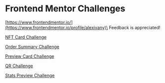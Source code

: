 # Frontend Mentor Challenges
[https://www.frontendmentor.io/](https://www.frontendmentor.io/profile/alexivany)\
Feedback is appreciated!

[NFT Card Challenge](https://alexivany.github.io/FrontendMentor/NFTCardChallenge/)

[Order Summary Challenge](https://alexivany.github.io/FrontendMentor/OrderChallenge/)

[Preview Card Challenge](https://alexivany.github.io/FrontendMentor/PreviewCardChallenge/)

[QR Challenge](https://alexivany.github.io/FrontendMentor/QRChallenge/)

[Stats Preview Challenge](https://alexivany.github.io/FrontendMentor/StatsPreviewChallenge/)
